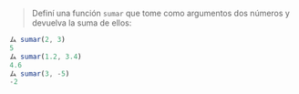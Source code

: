 > Definí una función `sumar` que tome como argumentos dos números y devuelva la suma de ellos:
>
```javascript
ム sumar(2, 3)
5
ム sumar(1.2, 3.4)
4.6
ム sumar(3, -5)
-2
```